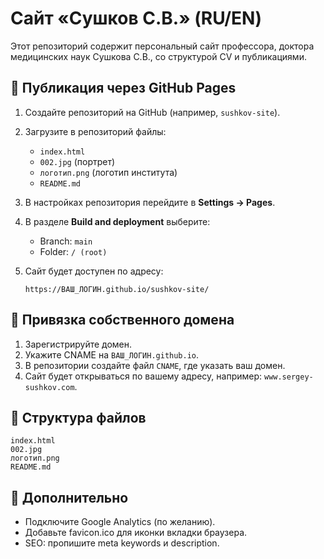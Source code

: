 # Сайт «Сушков С.В.» (RU/EN)

Этот репозиторий содержит персональный сайт профессора, доктора медицинских наук Сушкова С.В., со структурой CV и публикациями.

## 🚀 Публикация через GitHub Pages

1. Создайте репозиторий на GitHub (например, `sushkov-site`).
2. Загрузите в репозиторий файлы:
   - `index.html`
   - `002.jpg` (портрет)
   - `логотип.png` (логотип института)
   - `README.md`

3. В настройках репозитория перейдите в **Settings → Pages**.
4. В разделе **Build and deployment** выберите:
   - Branch: `main`
   - Folder: `/ (root)`
5. Сайт будет доступен по адресу:
   ```
   https://ВАШ_ЛОГИН.github.io/sushkov-site/
   ```

## 📌 Привязка собственного домена
1. Зарегистрируйте домен.
2. Укажите CNAME на `ВАШ_ЛОГИН.github.io`.
3. В репозитории создайте файл `CNAME`, где указать ваш домен.
4. Сайт будет открываться по вашему адресу, например: `www.sergey-sushkov.com`.

## 📂 Структура файлов
```
index.html
002.jpg
логотип.png
README.md
```

## 🔎 Дополнительно
- Подключите Google Analytics (по желанию).
- Добавьте favicon.ico для иконки вкладки браузера.
- SEO: пропишите meta keywords и description.
